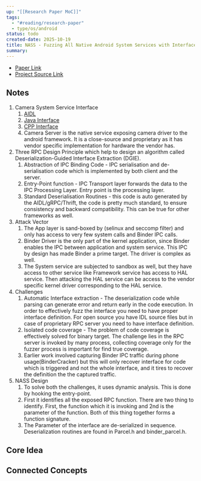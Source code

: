 ```yaml
---
up: "[[Research Paper MoC]]"
tags:
  - "#reading/research-paper"
  - type/os/android
status: todo
created-date: 2025-10-19
title: NASS - Fuzzing All Native Android System Services with Interface Awareness and Coverage
summary:
---
```


- [Paper Link](https://www.usenix.org/system/files/usenixsecurity25-mao.pdf)
- [Project Source Link](https://github.com/HexHive/NASS)

## Notes
1. Camera System Service Interface
	1. [AIDL](https://android.googlesource.com/platform/frameworks/av/+/master/camera/aidl/android/hardware/ICameraService.aidl)
	2. [Java Interface](https://developer.android.com/reference/android/hardware/camera2/package-summary)
	3. [CPP Interface](https://developer.android.com/reference/android/hardware/camera2/CameraCaptureSession.CaptureCallback)
	4. Camera Server is the native service exposing camera driver to the android framework. It is a close-source and proprietary as it has vendor specific implementation for hardware the vendor has.
2. Three RPC Design Principle which help to design an algorithm called Deserialization-Guided Interface Extraction (DGIE).
	1. Abstraction of IPC Binding Code - IPC serialisation and de-serialisation code which is implemented by both client and the server.
	2. Entry-Point function - IPC Transport layer forwards the data to the IPC Processing Layer. Entry point is the processing layer.
	3. Standard Deserialisation Routines - this code is auto generated by the AIDL/gRPC/Thrift, the code is pretty much standard, to ensure consistency and backward compatibility. This can be true for other frameworks as well.
3. Attack Vector
	1. The App layer is sand-boxed by (selinux and seccomp filter) and only has access to very few system calls and Binder IPC calls.
	2. Binder Driver is the only part of the kernel application, since Binder enables the IPC between application and system service. This IPC by design has made Binder a prime target. The driver is complex as well.
	3. The System service are subjected to sandbox as well, but they have access to other service like Framework service has access to HAL service. Then attacking the HAL service can be access to the vendor specific kernel driver corresponding to the HAL service.
4. Challenges
	1. Automatic Interface extraction - The deserialization code while parsing can generate error and return early in the code execution. In order to effectively fuzz the interface you need to have proper interface definition. For open source you have IDL source files but in case of proprietary RPC server you need to have interface definition.
	2. Isolated code coverage - The problem of code coverage is effectively solved for binary target. The challenge lies in the RPC server is invoked by many process, collecting coverage only for the fuzzer process is important for find true coverage.
	3. Earlier work involved capturing Binder IPC traffic during phone usage(BinderCracker) but this will only recover interface for code which is triggered and not the whole interface, and it tires to recover the definition the the captured traffic.
5. NASS Design
	1. To solve both the challenges, it uses dynamic analysis. This is done by hooking the entry-point.
	2. First it identifies all the exposed RPC function. There are two thing to identify. First, the function which it is invoking and 2nd is the parameter of the function. Both of this thing together forms a function signature.
	3. The Parameter of the interface are de-serialized in sequence. Deserialization routines are found in Parcel.h and binder_parcel.h.

## Core Idea


## Connected Concepts
